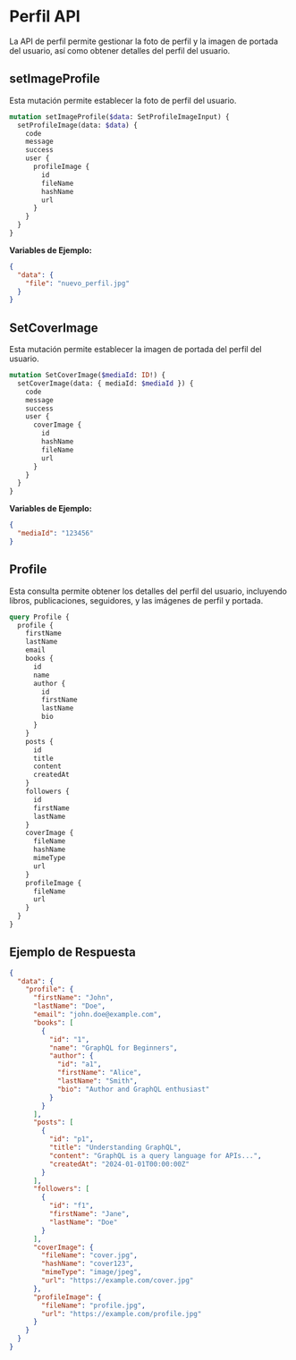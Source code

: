 
# Perfil API

La API de perfil permite gestionar la foto de perfil y la imagen de portada del usuario, así como obtener detalles del perfil del usuario.

## setImageProfile

Esta mutación permite establecer la foto de perfil del usuario.

```graphql
mutation setImageProfile($data: SetProfileImageInput) {
  setProfileImage(data: $data) {
    code
    message
    success
    user {
      profileImage {
        id
        fileName
        hashName
        url
      }
    }
  }
}
```

**Variables de Ejemplo:**

```json
{
  "data": {
    "file": "nuevo_perfil.jpg"
  }
}
```

## SetCoverImage

Esta mutación permite establecer la imagen de portada del perfil del usuario.

```graphql
mutation SetCoverImage($mediaId: ID!) {
  setCoverImage(data: { mediaId: $mediaId }) {
    code
    message
    success
    user {
      coverImage {
        id
        hashName
        fileName
        url
      }
    }
  }
}
```

**Variables de Ejemplo:**

```json
{
  "mediaId": "123456"
}
```

## Profile

Esta consulta permite obtener los detalles del perfil del usuario, incluyendo libros, publicaciones, seguidores, y las imágenes de perfil y portada.

```graphql
query Profile {
  profile {
    firstName
    lastName
    email
    books {
      id
      name
      author {
        id
        firstName
        lastName
        bio
      }
    }
    posts {
      id
      title
      content
      createdAt
    }
    followers {
      id
      firstName
      lastName
    }
    coverImage {
      fileName
      hashName
      mimeType
      url
    }
    profileImage {
      fileName
      url
    }
  }
}
```

## Ejemplo de Respuesta

```json
{
  "data": {
    "profile": {
      "firstName": "John",
      "lastName": "Doe",
      "email": "john.doe@example.com",
      "books": [
        {
          "id": "1",
          "name": "GraphQL for Beginners",
          "author": {
            "id": "a1",
            "firstName": "Alice",
            "lastName": "Smith",
            "bio": "Author and GraphQL enthusiast"
          }
        }
      ],
      "posts": [
        {
          "id": "p1",
          "title": "Understanding GraphQL",
          "content": "GraphQL is a query language for APIs...",
          "createdAt": "2024-01-01T00:00:00Z"
        }
      ],
      "followers": [
        {
          "id": "f1",
          "firstName": "Jane",
          "lastName": "Doe"
        }
      ],
      "coverImage": {
        "fileName": "cover.jpg",
        "hashName": "cover123",
        "mimeType": "image/jpeg",
        "url": "https://example.com/cover.jpg"
      },
      "profileImage": {
        "fileName": "profile.jpg",
        "url": "https://example.com/profile.jpg"
      }
    }
  }
}
```
